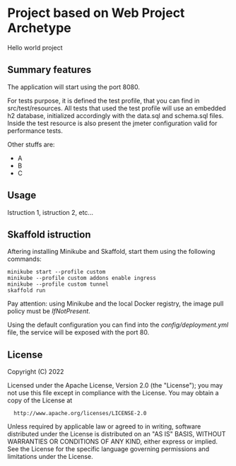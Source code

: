 # Project based on Web Project Archetype

Hello world project


Summary features
-------

The application will start using the port 8080.

For tests purpose, it is defined the test profile, that you can find in src/test/resources.
All tests that used the test profile will use an embedded h2 database, initialized accordingly with the data.sql and schema.sql files.
Inside the test resource is also present the jmeter configuration valid for performance tests.

Other stuffs are:
- A
- B
- C


Usage
-------

Istruction 1, istruction 2, etc...

Skaffold istruction
-------

Aftering installing Minikube and Skaffold, start them using the following commands:
```
minikube start --profile custom
minikube --profile custom addons enable ingress
minikube --profile custom tunnel
skaffold run
```

Pay attention: using Minikube and the local Docker registry, the image pull policy must be _IfNotPresent_.

Using the default configuration you can find into the _config/deployment.yml_ file, the service will be exposed with the port 80.

License
-------

  Copyright (C) 2022
 
  Licensed under the Apache License, Version 2.0 (the "License");
  you may not use this file except in compliance with the License.
  You may obtain a copy of the License at
 
      http://www.apache.org/licenses/LICENSE-2.0
 
  Unless required by applicable law or agreed to in writing, software
  distributed under the License is distributed on an "AS IS" BASIS,
  WITHOUT WARRANTIES OR CONDITIONS OF ANY KIND, either express or implied.
  See the License for the specific language governing permissions and
  limitations under the License.
